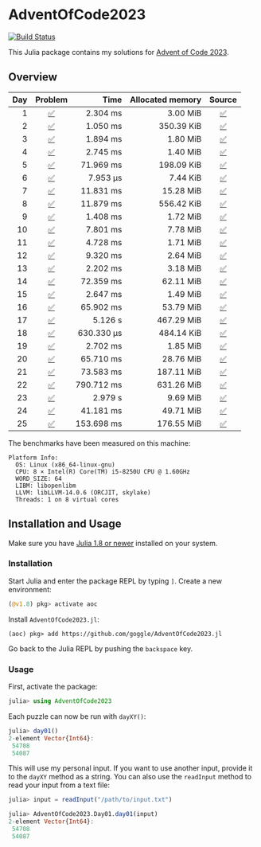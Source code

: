 # AdventOfCode2023

[![Build Status](https://github.com/goggle/AdventOfCode2023.jl/actions/workflows/CI.yml/badge.svg?branch=main)](https://github.com/goggle/AdventOfCode2023.jl/actions/workflows/CI.yml?query=branch%3Amain)
<!-- [![CI](https://github.com/goggle/AdventOfCode2023.jl/workflows/CI/badge.svg)](https://github.com/goggle/AdventOfCode2023.jl/actions?query=workflow%3ACI+branch%3Amaster) -->
<!-- [![Code coverage](https://codecov.io/gh/goggle/AdventOfCode2023.jl/branch/master/graphs/badge.svg?branch=master)](https://codecov.io/github/goggle/AdventOfCode2023.jl?branch=master) -->

This Julia package contains my solutions for [Advent of Code 2023](https://adventofcode.com/2023/).

## Overview

| Day | Problem | Time | Allocated memory | Source |
|----:|:-------:|-----:|-----------------:|:------:|
| 1 | [:white_check_mark:](https://adventofcode.com/2023/day/1) | 2.304 ms | 3.00 MiB | [:white_check_mark:](https://github.com/goggle/AdventOfCode2023.jl/blob/master/src/day01.jl) |
| 2 | [:white_check_mark:](https://adventofcode.com/2023/day/2) | 1.050 ms | 350.39 KiB | [:white_check_mark:](https://github.com/goggle/AdventOfCode2023.jl/blob/master/src/day02.jl) |
| 3 | [:white_check_mark:](https://adventofcode.com/2023/day/3) | 1.894 ms | 1.80 MiB | [:white_check_mark:](https://github.com/goggle/AdventOfCode2023.jl/blob/master/src/day03.jl) |
| 4 | [:white_check_mark:](https://adventofcode.com/2023/day/4) | 2.745 ms | 1.40 MiB | [:white_check_mark:](https://github.com/goggle/AdventOfCode2023.jl/blob/master/src/day04.jl) |
| 5 | [:white_check_mark:](https://adventofcode.com/2023/day/5) | 71.969 ms | 198.09 KiB | [:white_check_mark:](https://github.com/goggle/AdventOfCode2023.jl/blob/master/src/day05.jl) |
| 6 | [:white_check_mark:](https://adventofcode.com/2023/day/6) | 7.953 μs | 7.44 KiB | [:white_check_mark:](https://github.com/goggle/AdventOfCode2023.jl/blob/master/src/day06.jl) |
| 7 | [:white_check_mark:](https://adventofcode.com/2023/day/7) | 11.831 ms | 15.28 MiB | [:white_check_mark:](https://github.com/goggle/AdventOfCode2023.jl/blob/master/src/day07.jl) |
| 8 | [:white_check_mark:](https://adventofcode.com/2023/day/8) | 11.879 ms | 556.42 KiB | [:white_check_mark:](https://github.com/goggle/AdventOfCode2023.jl/blob/master/src/day08.jl) |
| 9 | [:white_check_mark:](https://adventofcode.com/2023/day/9) | 1.408 ms | 1.72 MiB | [:white_check_mark:](https://github.com/goggle/AdventOfCode2023.jl/blob/master/src/day09.jl) |
| 10 | [:white_check_mark:](https://adventofcode.com/2023/day/10) | 7.801 ms | 7.78 MiB | [:white_check_mark:](https://github.com/goggle/AdventOfCode2023.jl/blob/master/src/day10.jl) |
| 11 | [:white_check_mark:](https://adventofcode.com/2023/day/11) | 4.728 ms | 1.71 MiB | [:white_check_mark:](https://github.com/goggle/AdventOfCode2023.jl/blob/master/src/day11.jl) |
| 12 | [:white_check_mark:](https://adventofcode.com/2023/day/12) | 9.320 ms | 2.64 MiB | [:white_check_mark:](https://github.com/goggle/AdventOfCode2023.jl/blob/master/src/day12.jl) |
| 13 | [:white_check_mark:](https://adventofcode.com/2023/day/13) | 2.202 ms | 3.18 MiB | [:white_check_mark:](https://github.com/goggle/AdventOfCode2023.jl/blob/master/src/day13.jl) |
| 14 | [:white_check_mark:](https://adventofcode.com/2023/day/14) | 72.359 ms | 62.11 MiB | [:white_check_mark:](https://github.com/goggle/AdventOfCode2023.jl/blob/master/src/day14.jl) |
| 15 | [:white_check_mark:](https://adventofcode.com/2023/day/15) | 2.647 ms | 1.49 MiB | [:white_check_mark:](https://github.com/goggle/AdventOfCode2023.jl/blob/master/src/day15.jl) |
| 16 | [:white_check_mark:](https://adventofcode.com/2023/day/16) | 65.902 ms | 53.79 MiB | [:white_check_mark:](https://github.com/goggle/AdventOfCode2023.jl/blob/master/src/day16.jl) |
| 17 | [:white_check_mark:](https://adventofcode.com/2023/day/17) | 5.126 s | 467.29 MiB | [:white_check_mark:](https://github.com/goggle/AdventOfCode2023.jl/blob/master/src/day17.jl) |
| 18 | [:white_check_mark:](https://adventofcode.com/2023/day/18) | 630.330 μs | 484.14 KiB | [:white_check_mark:](https://github.com/goggle/AdventOfCode2023.jl/blob/master/src/day18.jl) |
| 19 | [:white_check_mark:](https://adventofcode.com/2023/day/19) | 2.702 ms | 1.85 MiB | [:white_check_mark:](https://github.com/goggle/AdventOfCode2023.jl/blob/master/src/day19.jl) |
| 20 | [:white_check_mark:](https://adventofcode.com/2023/day/20) | 65.710 ms | 28.76 MiB | [:white_check_mark:](https://github.com/goggle/AdventOfCode2023.jl/blob/master/src/day20.jl) |
| 21 | [:white_check_mark:](https://adventofcode.com/2023/day/21) | 73.583 ms | 187.11 MiB | [:white_check_mark:](https://github.com/goggle/AdventOfCode2023.jl/blob/master/src/day21.jl) |
| 22 | [:white_check_mark:](https://adventofcode.com/2023/day/22) | 790.712 ms | 631.26 MiB | [:white_check_mark:](https://github.com/goggle/AdventOfCode2023.jl/blob/master/src/day22.jl) |
| 23 | [:white_check_mark:](https://adventofcode.com/2023/day/23) | 2.979 s | 9.69 MiB | [:white_check_mark:](https://github.com/goggle/AdventOfCode2023.jl/blob/master/src/day23.jl) |
| 24 | [:white_check_mark:](https://adventofcode.com/2023/day/24) | 41.181 ms | 49.71 MiB | [:white_check_mark:](https://github.com/goggle/AdventOfCode2023.jl/blob/master/src/day24.jl) |
| 25 | [:white_check_mark:](https://adventofcode.com/2023/day/25) | 153.698 ms | 176.55 MiB | [:white_check_mark:](https://github.com/goggle/AdventOfCode2023.jl/blob/master/src/day25.jl) |


The benchmarks have been measured on this machine:
```
Platform Info:
  OS: Linux (x86_64-linux-gnu)
  CPU: 8 × Intel(R) Core(TM) i5-8250U CPU @ 1.60GHz
  WORD_SIZE: 64
  LIBM: libopenlibm
  LLVM: libLLVM-14.0.6 (ORCJIT, skylake)
  Threads: 1 on 8 virtual cores
```


## Installation and Usage

Make sure you have [Julia 1.8 or newer](https://julialang.org/downloads/)
installed on your system.


### Installation

Start Julia and enter the package REPL by typing `]`. Create a new
environment:
```julia
(@v1.8) pkg> activate aoc
```

Install `AdventOfCode2023.jl`:
```
(aoc) pkg> add https://github.com/goggle/AdventOfCode2023.jl
```

Go back to the Julia REPL by pushing the `backspace` key.


### Usage

First, activate the package:
```julia
julia> using AdventOfCode2023
```

Each puzzle can now be run with `dayXY()`:
```julia
julia> day01()
2-element Vector{Int64}:
 54708
 54087
```

This will use my personal input. If you want to use another input, provide it
to the `dayXY` method as a string. You can also use the `readInput` method
to read your input from a text file:
```julia
julia> input = readInput("/path/to/input.txt")

julia> AdventOfCode2023.Day01.day01(input)
2-element Vector{Int64}:
 54708
 54087
```